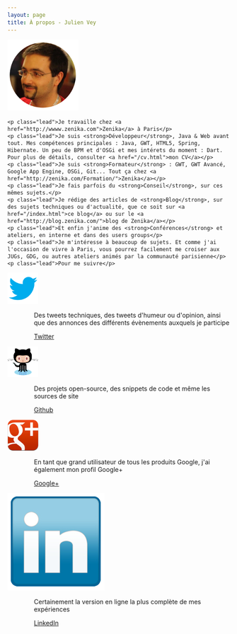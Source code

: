 ```yaml
---
layout: page
title: À propos - Julien Vey
---
```


<div class="justify">
	<img src="images/face160.png" class="pull-left faceImage"/>

	<p class="lead">Je travaille chez <a href="http://wwww.zenika.com">Zenika</a> à Paris</p>
	<p class="lead">Je suis <strong>Développeur</strong>, Java & Web avant tout. Mes compétences principales : Java, GWT, HTML5, Spring, Hibernate. Un peu de BPM et d'OSGi et mes intérets du moment : Dart. Pour plus de détails, consulter <a href="/cv.html">mon CV</a></p>
	<p class="lead">Je suis <strong>Formateur</strong> : GWT, GWT Avancé, Google App Engine, OSGi, Git... Tout ça chez <a href="http://zenika.com/Formation/">Zenika</a></p>
	<p class="lead">Je fais parfois du <strong>Conseil</strong>, sur ces mêmes sujets.</p> 
	<p class="lead">Je rédige des articles de <strong>Blog</strong>, sur des sujets techniques ou d'actualité, que ce soit sur <a href="/index.html">ce blog</a> ou sur le <a href="http://blog.zenika.com/">blog de Zenika</a></p> 
	<p class="lead">Et enfin j'anime des <strong>Conférences</strong> et ateliers, en interne et dans des users groups</p> 
	<p class="lead">Je m'intéresse à beaucoup de sujets. Et comme j'ai l'occasion de vivre à Paris, vous pourrez facilement me croiser aux JUGs, GDG, ou autres ateliers animés par la communauté parisienne</p> 
	<p class="lead">Pour me suivre</p>
	
<div class="row">
	<div class="span1">
		<a href="http://twitter.com/julienvey"><img class="well" src="/assets/img/twitter.png" alt="Twitter"></a>
	</div>
	<div class="span9" style="margin-left:60px">
		<p class="lead">Des tweets techniques, des tweets d'humeur ou d'opinion, ainsi que des annonces des différents évènements auxquels je participe</p>
		<p class="lead"><a href="http://twitter.com/julienvey">Twitter</a></p>
	</div>
</div>	
<div class="row">
	<div class="span1">
		<a href="https://github.com/julienvey"><img class="well" src="/assets/img/octocat.png" alt="Github"></a>
	</div>
	<div class="span9" style="margin-left:60px">
		<p class="lead">Des projets open-source, des snippets de code et même les sources de site</p>
		<p class="lead"><a href="https://github.com/julienvey">Github</a></p>
	</div>
</div>
<div class="row">
	<div class="span1">
		<a href="https://plus.google.com/104319090218121337101"><img class="well" src="/assets/img/googleplus.png" alt="Google+"></a>
	</div>
	<div class="span9" style="margin-left:60px">
		<p class="lead">En tant que grand utilisateur de tous les produits Google, j'ai également mon profil Google+</p>
		<p class="lead"><a href="https://plus.google.com/104319090218121337101">Google+</a></p>
	</div>
</div>
<div class="row">
	<div class="span1">   
		<a href="http://fr.linkedin.com/in/julienvey"><img class="well" src="/assets/img/linkedin.png" alt="Lanyrd"></a>
	</div>
	<div class="span9" style="margin-left:60px">
		<p class="lead">Certainement la version en ligne la plus complète de mes expériences</p>
		<p class="lead"><a href="http://fr.linkedin.com/in/julienvey">LinkedIn</a></p>
	</div>
</div>


</div>




